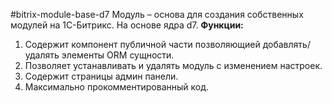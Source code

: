 #bitrix-module-base-d7
Модуль &ndash; основа для создания собственных модулей на 1С-Битрикс.
На основе ядра d7.
<b>Функции:</b>
1. Содержит компонент публичной части позволяющией добавлять/удалять элементы ORM сущности.
2. Позволяет устанавливать и удалять модуль с изменением настроек.
3. Содержит страницы админ панели.
4. Максимально прокомментированный код.